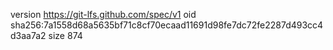version https://git-lfs.github.com/spec/v1
oid sha256:7a1558d68a5635bf71c8cf70ecaad11691d98fe7dc72fe2287d493cc4d3aa7a2
size 874
